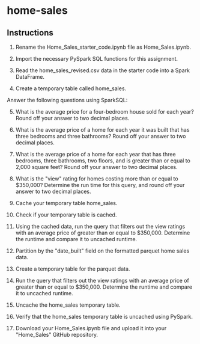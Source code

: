 # home-sales
## Instructions

1) Rename the Home_Sales_starter_code.ipynb file as Home_Sales.ipynb.

2) Import the necessary PySpark SQL functions for this assignment.

3) Read the home_sales_revised.csv data in the starter code into a Spark DataFrame.

4) Create a temporary table called home_sales.

Answer the following questions using SparkSQL:

5) What is the average price for a four-bedroom house sold for each year? Round off your answer to two decimal places.

6) What is the average price of a home for each year it was built that has three bedrooms and three bathrooms? Round off your answer to two decimal places.

7) What is the average price of a home for each year that has three bedrooms, three bathrooms, two floors, and is greater than or equal to 2,000 square feet? Round off your answer to two decimal places.

8) What is the "view" rating for homes costing more than or equal to $350,000? Determine the run time for this query, and round off your answer to two decimal places.

9) Cache your temporary table home_sales.

10) Check if your temporary table is cached.

11) Using the cached data, run the query that filters out the view ratings with an average price of greater than or equal to $350,000. Determine the runtime and compare it to uncached runtime.

12) Partition by the "date_built" field on the formatted parquet home sales data.

13) Create a temporary table for the parquet data.

14) Run the query that filters out the view ratings with an average price of greater than or equal to $350,000. Determine the runtime and compare it to uncached runtime.

15) Uncache the home_sales temporary table.

16) Verify that the home_sales temporary table is uncached using PySpark.

17) Download your Home_Sales.ipynb file and upload it into your "Home_Sales" GitHub repository.
